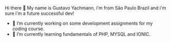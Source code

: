  Hi there 👋
 My name is Gustavo Yachmann, i'm from São Paulo Brazil and i'm sure i'm a  future successful dev!

- 🔭 I’m currently working on some development assignments for my coding course.
- 🌱 I’m currently learning fundamentals of PHP, MYSQL and IONIC.
